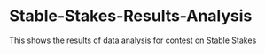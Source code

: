 # Stable-Stakes-Results-Analysis
This shows the results of data analysis for contest on Stable Stakes
